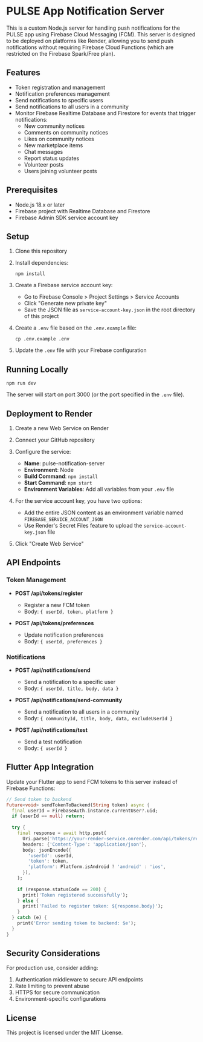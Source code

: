 # PULSE App Notification Server

This is a custom Node.js server for handling push notifications for the PULSE app using Firebase Cloud Messaging (FCM). This server is designed to be deployed on platforms like Render, allowing you to send push notifications without requiring Firebase Cloud Functions (which are restricted on the Firebase Spark/Free plan).

## Features

- Token registration and management
- Notification preferences management
- Send notifications to specific users
- Send notifications to all users in a community
- Monitor Firebase Realtime Database and Firestore for events that trigger notifications:
  - New community notices
  - Comments on community notices
  - Likes on community notices
  - New marketplace items
  - Chat messages
  - Report status updates
  - Volunteer posts
  - Users joining volunteer posts

## Prerequisites

- Node.js 18.x or later
- Firebase project with Realtime Database and Firestore
- Firebase Admin SDK service account key

## Setup

1. Clone this repository
2. Install dependencies:
   ```
   npm install
   ```
3. Create a Firebase service account key:
   - Go to Firebase Console > Project Settings > Service Accounts
   - Click "Generate new private key"
   - Save the JSON file as `service-account-key.json` in the root directory of this project

4. Create a `.env` file based on the `.env.example` file:
   ```
   cp .env.example .env
   ```

5. Update the `.env` file with your Firebase configuration

## Running Locally

```
npm run dev
```

The server will start on port 3000 (or the port specified in the `.env` file).

## Deployment to Render

1. Create a new Web Service on Render
2. Connect your GitHub repository
3. Configure the service:
   - **Name**: pulse-notification-server
   - **Environment**: Node
   - **Build Command**: `npm install`
   - **Start Command**: `npm start`
   - **Environment Variables**: Add all variables from your `.env` file

4. For the service account key, you have two options:
   - Add the entire JSON content as an environment variable named `FIREBASE_SERVICE_ACCOUNT_JSON`
   - Use Render's Secret Files feature to upload the `service-account-key.json` file

5. Click "Create Web Service"

## API Endpoints

### Token Management

- **POST /api/tokens/register**
  - Register a new FCM token
  - Body: `{ userId, token, platform }`

- **POST /api/tokens/preferences**
  - Update notification preferences
  - Body: `{ userId, preferences }`

### Notifications

- **POST /api/notifications/send**
  - Send a notification to a specific user
  - Body: `{ userId, title, body, data }`

- **POST /api/notifications/send-community**
  - Send a notification to all users in a community
  - Body: `{ communityId, title, body, data, excludeUserId }`

- **POST /api/notifications/test**
  - Send a test notification
  - Body: `{ userId }`

## Flutter App Integration

Update your Flutter app to send FCM tokens to this server instead of Firebase Functions:

```dart
// Send token to backend
Future<void> sendTokenToBackend(String token) async {
  final userId = FirebaseAuth.instance.currentUser?.uid;
  if (userId == null) return;
  
  try {
    final response = await http.post(
      Uri.parse('https://your-render-service.onrender.com/api/tokens/register'),
      headers: {'Content-Type': 'application/json'},
      body: jsonEncode({
        'userId': userId,
        'token': token,
        'platform': Platform.isAndroid ? 'android' : 'ios',
      }),
    );
    
    if (response.statusCode == 200) {
      print('Token registered successfully');
    } else {
      print('Failed to register token: ${response.body}');
    }
  } catch (e) {
    print('Error sending token to backend: $e');
  }
}
```

## Security Considerations

For production use, consider adding:

1. Authentication middleware to secure API endpoints
2. Rate limiting to prevent abuse
3. HTTPS for secure communication
4. Environment-specific configurations

## License

This project is licensed under the MIT License.
